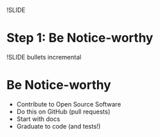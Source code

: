!SLIDE
# Step 1: Be Notice-worthy

!SLIDE bullets incremental
# Be Notice-worthy
* Contribute to Open Source Software
* Do this on GitHub (pull requests)
* Start with docs
* Graduate to code (and tests!)

